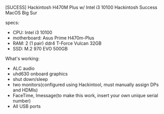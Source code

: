 [SUCESS] Hackintosh H470M Plus w/ Intel i3 10100
Hackintosh Success MacOS Big Sur 

specs: 
  - CPU: Intel i3 10100
  - motherboard: Asus Prime H470m-Plus 
  - RAM: 2 (1 pair) ddr4 T-Force Vulcan 32GB
  - SSD: M.2 970 EVO 500GB
  
What's working:
- ALC audio 
- uhd630 onboard graphics
- shut down/sleep
- two monitors(configured using Hackintool, must manually assign DPs and HDMIs)
- FaceTime, Imessage(to make this work, insert your own unique serial number)
- All USB ports
  
